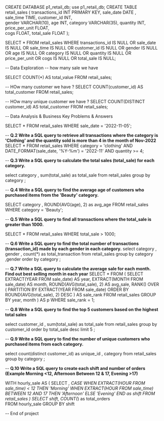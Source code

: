CREATE DATABASE p1_retail_db;
use p1_retail_db;
CREATE TABLE retail_sales
(
    transactions_id INT PRIMARY KEY,
    sale_date DATE ,	
    sale_time TIME,
    customer_id INT,	
    gender VARCHAR(10),
    age INT,
    category VARCHAR(35),
    quantity INT,
    price_per_unit FLOAT,	
    cogs FLOAT,
    total_sale FLOAT
);

SELECT 
    *
FROM
    retail_sales
WHERE
    transactions_id IS NULL
        OR sale_date IS NULL
        OR sale_time IS NULL
        OR customer_id IS NULL
        OR gender IS NULL
        OR age IS NULL
        OR category IS NULL
        OR quantity IS NULL
        OR price_per_unit
        OR cogs IS NULL
        OR total_sale IS NULL;
        
        
-- Data Exploration
-- how many sale we have 

SELECT 
    COUNT(*) AS total_value
FROM
    retail_sales;

-- HOw many customer we have ?
SELECT 
    COUNT(customer_id) AS total_customer
FROM
    retail_sales;

-- HOw many unique customer we have ?
SELECT 
    COUNT(DISTINCT customer_id) AS total_customer
FROM
    retail_sales;

-- Data Analysis & Business Key Problems & Answers

SELECT 
    *
FROM
    retail_sales
WHERE
    sale_date = '2022-11-05';

-- **Q.2 Write a SQL query to retrieve all transactions where the category is 'Clothing' and the quantity sold is more than 4 in the month of Nov-2022**
SELECT 
   *
FROM
    retail_sales
WHERE
    category = 'clothing'
        AND DATE_FORMAT(sale_date, '%Y-%m') = '2022-11'
        AND quantity >= 4;
        
-- **Q.3 Write a SQL query to calculate the total sales (total_sale) for each category.**

select category , sum(total_sale) as total_sale from retail_sales group by category ;

-- **Q.4 Write a SQL query to find the average age of customers who purchased items from the 'Beauty' category.**

SELECT
    category , ROUND(AVG(age), 2) as avg_age
FROM retail_sales
WHERE category = 'Beauty';

-- **Q.5 Write a SQL query to find all transactions where the total_sale is greater than 1000.**

SELECT * 
FROM retail_sales 
WHERE total_sale > 1000;

-- **Q.6 Write a SQL query to find the total number of transactions (transaction_id) made by each gender in each category.**
select category ,
gender , 
count(*) as total_transaction
from retail_sales 
group by category ,gender 
order by category ;

-- **Q.7 Write a SQL query to calculate the average sale for each month. Find out best selling month in each year**
SELECT * 
FROM (
    SELECT 
        EXTRACT(YEAR FROM sale_date) AS year,
        EXTRACT(MONTH FROM sale_date) AS month,
        ROUND(AVG(total_sale), 2) AS avg_sale,
        RANK() OVER (
            PARTITION BY EXTRACT(YEAR FROM sale_date) 
            ORDER BY ROUND(AVG(total_sale), 2) DESC 
        ) AS sale_rank
    FROM retail_sales
    GROUP BY year, month
) AS p 
WHERE sale_rank = 1;

-- **Q.8 Write a SQL query to find the top 5 customers based on the highest total sales** 

select customer_id , sum(total_sale) as total_sale from retail_sales group by customer_id order by total_sale desc limit 5 ;


-- **Q.9 Write a SQL query to find the number of unique customers who purchased items from each category.**

select count(distinct customer_id) as unique_id , category from retail_sales group by category ;

-- **Q.10 Write a SQL query to create each shift and number of orders (Example Morning <12, Afternoon Between 12 & 17, Evening >17)**

WITH hourly_sale
AS
(
SELECT *,
    CASE
        WHEN EXTRACT(HOUR FROM sale_time) < 12 THEN 'Morning'
        WHEN EXTRACT(HOUR FROM sale_time) BETWEEN 12 AND 17 THEN 'Afternoon'
        ELSE 'Evening'
    END as shift
FROM retail_sales
)
SELECT 
    shift,
    COUNT(*) as total_orders    
FROM hourly_sale
GROUP BY shift

-- End of project


        
